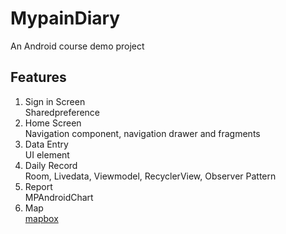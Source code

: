 # MypainDiary
An Android course demo project 

## Features

1. Sign in Screen  
Sharedpreference
2. Home Screen  
Navigation component, navigation drawer and fragments
3. Data Entry  
UI element
4. Daily Record  
Room, Livedata, Viewmodel, RecyclerView, Observer Pattern  
5. Report  
MPAndroidChart 
6. Map  
[mapbox](https://docs.mapbox.com/android/plugins/examples/global-location-search/)
